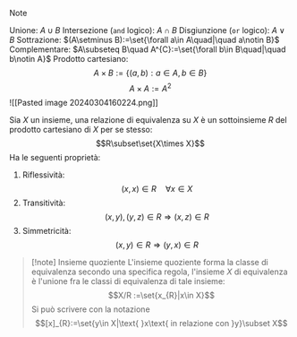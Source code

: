 >[!note]
>Unione: $A\cup B$
>Intersezione (`and` logico): $A\cap B$
>Disgiunzione (`or` logico): $A\vee B$
>Sottrazione: $(A\setminus B):=\set{\forall a\in A\quad|\quad a\notin B}$
>Complementare: $A\subseteq B\quad A^{C}:=\set{\forall b\in B\quad|\quad b\notin A}$
>Prodotto cartesiano: $$A\times B:=\{(a,b): a\in A, b\in B\}$$
>$$A\times A:= A^{2}$$
>![[Pasted image 20240304160224.png]]

Sia $X$ un insieme, una relazione di equivalenza su $X$ è un sottoinsieme $R$ del prodotto cartesiano di $X$ per se stesso:$$R\subset\set{X\times X}$$
Ha le seguenti proprietà:
1. Riflessività: $$(x,x)\in R\quad\forall x\in X$$
2. Transitività: $$(x,y),(y,z)\in R\Longrightarrow (x,z)\in R$$
3. Simmetricità: $$(x,y)\in R\Longrightarrow (y,x)\in R$$

>[!note] Insieme quoziente
>L'insieme quoziente forma la classe di equivalenza secondo una specifica regola, l'insieme $X$ di equivalenza è l'unione fra le classi di equivalenza di tale insieme: $$X/R :=\set{x_{R}|x\in X}$$
>Si può scrivere con la notazione $$[x]_{R}:=\set{y\in X|\text{ }x\text{ in relazione con }y}\subset X$$



